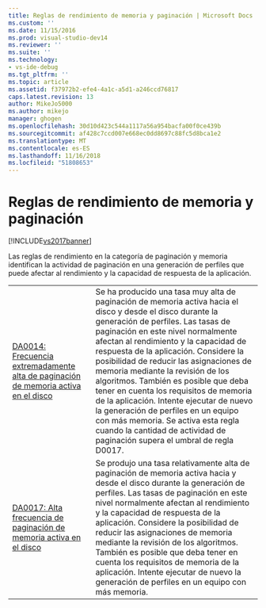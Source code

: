 ```yaml
---
title: Reglas de rendimiento de memoria y paginación | Microsoft Docs
ms.custom: ''
ms.date: 11/15/2016
ms.prod: visual-studio-dev14
ms.reviewer: ''
ms.suite: ''
ms.technology:
- vs-ide-debug
ms.tgt_pltfrm: ''
ms.topic: article
ms.assetid: f37972b2-efe4-4a1c-a5d1-a246ccd76817
caps.latest.revision: 13
author: MikeJo5000
ms.author: mikejo
manager: ghogen
ms.openlocfilehash: 30d10d423c544a1117a56a954bacfa00f0ce439b
ms.sourcegitcommit: af428c7ccd007e668ec0dd8697c88fc5d8bca1e2
ms.translationtype: MT
ms.contentlocale: es-ES
ms.lasthandoff: 11/16/2018
ms.locfileid: "51808653"
---
```

# <a name="memory-and-paging-performance-rules"></a>Reglas de rendimiento de memoria y paginación
[!INCLUDE[vs2017banner](../includes/vs2017banner.md)]

Las reglas de rendimiento en la categoría de paginación y memoria identifican la actividad de paginación en una generación de perfiles que puede afectar al rendimiento y la capacidad de respuesta de la aplicación.  
  
|||  
|-|-|  
|[DA0014: Frecuencia extremadamente alta de paginación de memoria activa en el disco](../profiling/da0014-extremely-high-rates-of-paging-active-memory-to-disk.md)|Se ha producido una tasa muy alta de paginación de memoria activa hacia el disco y desde el disco durante la generación de perfiles. Las tasas de paginación en este nivel normalmente afectan al rendimiento y la capacidad de respuesta de la aplicación. Considere la posibilidad de reducir las asignaciones de memoria mediante la revisión de los algoritmos. También es posible que deba tener en cuenta los requisitos de memoria de la aplicación. Intente ejecutar de nuevo la generación de perfiles en un equipo con más memoria. Se activa esta regla cuando la cantidad de actividad de paginación supera el umbral de regla D0017.|  
|[DA0017: Alta frecuencia de paginación de memoria activa en el disco](../profiling/da0017-high-rates-of-paging-active-memory-to-disk.md)|Se produjo una tasa relativamente alta de paginación de memoria activa hacia y desde el disco durante la generación de perfiles. Las tasas de paginación en este nivel normalmente afectan al rendimiento y la capacidad de respuesta de la aplicación. Considere la posibilidad de reducir las asignaciones de memoria mediante la revisión de los algoritmos. También es posible que deba tener en cuenta los requisitos de memoria de la aplicación. Intente ejecutar de nuevo la generación de perfiles en un equipo con más memoria.|



